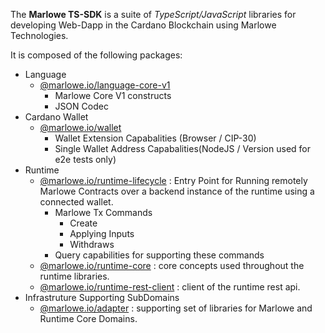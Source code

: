 The **Marlowe TS-SDK** is a suite of *TypeScript/JavaScript* libraries for developing Web-Dapp in the Cardano Blockchain using Marlowe Technologies.

It is composed of the following packages:

- Language
  - [@marlowe.io/language-core-v1](./modules/_marlowe_io_language_core_v1.html)
    - Marlowe Core V1 constructs
    - JSON Codec
- Cardano Wallet
  - [@marlowe.io/wallet](./modules/_marlowe_io_wallet.html)
    - Wallet Extension Capabalities (Browser / CIP-30)
    - Single Wallet Address Capabalities(NodeJS / Version used for e2e tests only)
- Runtime
  - [@marlowe.io/runtime-lifecycle](./modules/_marlowe_io_runtime_lifecycle.html) : Entry Point for Running remotely Marlowe Contracts over a backend instance of the runtime using a connected wallet.
    - Marlowe Tx Commands
      - Create
      - Applying Inputs
      - Withdraws
    - Query capabilities for supporting these commands
  - [@marlowe.io/runtime-core](./modules/_marlowe_io_runtime_core.html) : core concepts used throughout the runtime libraries.
  - [@marlowe.io/runtime-rest-client](./modules/_marlowe_io_runtime_rest_client.html) : client of the runtime rest api.
- Infrastruture Supporting SubDomains
  - [@marlowe.io/adapter](./modules/_marlowe_io_adapter.html) : supporting set of libraries for Marlowe and Runtime Core Domains.
